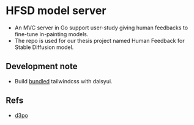 # HFSD model server

- An MVC server in Go support user-study giving human feedbacks to fine-tune in-painting models.
- The repo is used for our thesis project named Human Feedback for Stable Diffusion model.

## Development note
- Build [bundled](https://github.com/tailwindlabs/tailwindcss/discussions/12294#discussioncomment-8268378) tailwindcss with daisyui.

## Refs
- [d3po](https://github.com/yk7333/d3po)
